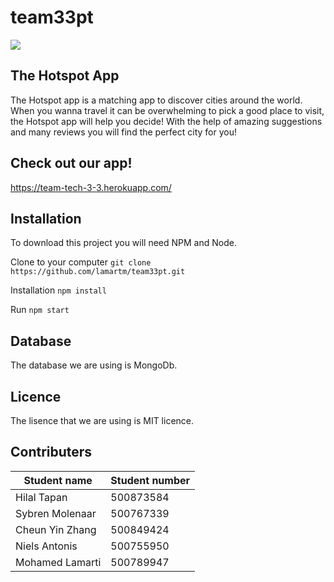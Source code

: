 # team33pt

![](https://user-images.githubusercontent.com/94321859/161402132-7b1a89c3-a174-406b-ae97-0991a6536fb8.png)

## The Hotspot App

The Hotspot app is a matching app to discover cities around the world. When you wanna travel it can be overwhelming to pick a good place to visit, the Hotspot app will help you decide! With the help of amazing suggestions and many reviews you will find the perfect city for you!

## Check out our app!

https://team-tech-3-3.herokuapp.com/

## Installation

To download this project you will need NPM and Node.

Clone to your computer
`git clone https://github.com/lamartm/team33pt.git`

Installation
`npm install`

Run
`npm start`

## Database

The database we are using is MongoDb.

## Licence

The lisence that we are using is MIT licence.

## Contributers

| Student name    | Student number |
| --------------- | -------------- |
| Hilal Tapan     | 500873584      |
| Sybren Molenaar | 500767339      |
| Cheun Yin Zhang | 500849424      |
| Niels Antonis   | 500755950      |
| Mohamed Lamarti | 500789947      |
